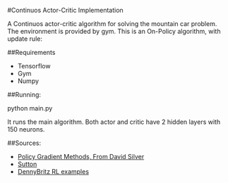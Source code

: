 #Continuos Actor-Critic Implementation

A Continuos actor-critic algorithm for solving the mountain car problem. The environment is provided by gym. 
This is an On-Policy algorithm, with update rule: 


##Requirements

- Tensorflow
- Gym
- Numpy 

##Running: 

python main.py

It runs the main algorithm. Both actor and critic have 2 hidden layers with 150 neurons. 

##Sources: 


- [Policy Gradient Methods, From David Silver](http://www0.cs.ucl.ac.uk/staff/d.silver/web/Teaching_files/pg.pdf)
- [Sutton](http://incompleteideas.net/book/bookdraft2018jan1.pdf)
- [DennyBritz RL examples](https://github.com/dennybritz/reinforcement-learning/tree/master/PolicyGradient)